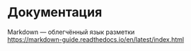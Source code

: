 # Документация 

Markdown — облегчённый язык разметки <br/>
<https://markdown-guide.readthedocs.io/en/latest/index.html>
